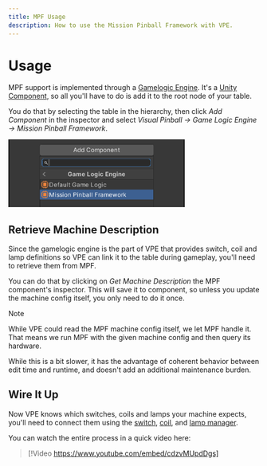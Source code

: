 ```yaml
---
title: MPF Usage
description: How to use the Mission Pinball Framework with VPE.
---
```


# Usage

MPF support is implemented through a [Gamelogic Engine](../../creators-guide/manual/gamelogic-engine.md). It's a [Unity Component](https://docs.unity3d.com/Manual/Components.html), so all you'll have to do is add it to the root node of your table.

You do that by selecting the table in the hierarchy, then click *Add Component* in the inspector and select *Visual Pinball -> Game Logic Engine -> Mission Pinball Framework*.

<p><img alt="Package Manager" width="354" src="unity-add-component.png"/></p>


## Retrieve Machine Description

Since the gamelogic engine is the part of VPE that provides switch, coil and lamp definitions so VPE can link it to the table during gameplay, you'll need to retrieve them from MPF. 

You can do that by clicking on *Get Machine Description* the MPF component's inspector. This will save it to component, so unless you update the machine config itself, you only need to do it once.

> [!NOTE]
> While VPE could read the MPF machine config itself, we let MPF handle it. That means we run MPF with the given machine config and then query its hardware. 
>
> While this is a bit slower, it has the advantage of coherent behavior between edit time and runtime, and doesn't add an additional maintenance burden.

## Wire It Up

Now VPE knows which switches, coils and lamps your machine expects, you'll need to connect them using the [switch](../../editor/switch-manager.md), [coil](../../editor/coil-manager.md), and [lamp manager](../../editor/lamp-manager.md).

You can watch the entire process in a quick video here:

> [!Video https://www.youtube.com/embed/cdzvMUpdDgs]